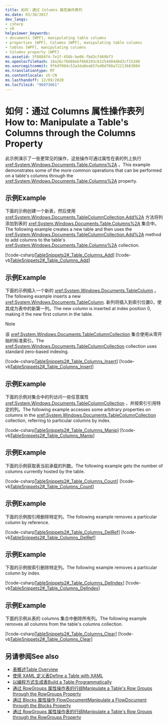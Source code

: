 ```yaml
---
title: 如何：通过 Columns 属性操作表列
ms.date: 03/30/2017
dev_langs:
- csharp
- vb
helpviewer_keywords:
- documents [WPF], manipulating table columns
- properties [WPF], Columns [WPF], manipulating table columns
- tables [WPF], manipulating columns
- Columns property [WPF]
ms.assetid: 3f8884f4-7e1f-456b-be06-fbd3cf469bf3
ms.openlocfilehash: 18a26c76688ebf668293cb1254404d6d2cf15208
ms.sourcegitcommit: 9f6df084c53a3da0ea657ed0d708a72213683084
ms.translationtype: MT
ms.contentlocale: zh-CN
ms.lasthandoff: 12/09/2020
ms.locfileid: "96973661"
---
```

# <a name="how-to-manipulate-a-tables-columns-through-the-columns-property"></a><span data-ttu-id="0278a-102">如何：通过 Columns 属性操作表列</span><span class="sxs-lookup"><span data-stu-id="0278a-102">How to: Manipulate a Table's Columns through the Columns Property</span></span>
<span data-ttu-id="0278a-103">此示例演示了一些更常见的操作，这些操作可通过属性在表的列上执行 <xref:System.Windows.Documents.Table.Columns%2A> 。</span><span class="sxs-lookup"><span data-stu-id="0278a-103">This example demonstrates some of the more common operations that can be performed on a table's columns through the <xref:System.Windows.Documents.Table.Columns%2A> property.</span></span>  
  
## <a name="example"></a><span data-ttu-id="0278a-104">示例</span><span class="sxs-lookup"><span data-stu-id="0278a-104">Example</span></span>  
 <span data-ttu-id="0278a-105">下面的示例创建一个新表，然后使用 <xref:System.Windows.Documents.TableColumnCollection.Add%2A> 方法将列添加到表的 <xref:System.Windows.Documents.Table.Columns%2A> 集合中。</span><span class="sxs-lookup"><span data-stu-id="0278a-105">The following example creates a new table and then uses the <xref:System.Windows.Documents.TableColumnCollection.Add%2A> method to add columns to the table's <xref:System.Windows.Documents.Table.Columns%2A> collection.</span></span>  
  
 [!code-csharp[TableSnippets2#_Table_Columns_Add](~/samples/snippets/csharp/VS_Snippets_Wpf/TableSnippets2/CSharp/Window1.xaml.cs#_table_columns_add)]
 [!code-vb[TableSnippets2#_Table_Columns_Add](~/samples/snippets/visualbasic/VS_Snippets_Wpf/TableSnippets2/visualbasic/window1.xaml.vb#_table_columns_add)]  
  
## <a name="example"></a><span data-ttu-id="0278a-106">示例</span><span class="sxs-lookup"><span data-stu-id="0278a-106">Example</span></span>  
 <span data-ttu-id="0278a-107">下面的示例插入一个新的 <xref:System.Windows.Documents.TableColumn> 。</span><span class="sxs-lookup"><span data-stu-id="0278a-107">The following example inserts a new <xref:System.Windows.Documents.TableColumn>.</span></span>  <span data-ttu-id="0278a-108">新列将插入到索引位置0，使其成为表中的新第一列。</span><span class="sxs-lookup"><span data-stu-id="0278a-108">The new column is inserted at index position 0, making it the new first column in the table.</span></span>  
  
> [!NOTE]
> <span data-ttu-id="0278a-109">该 <xref:System.Windows.Documents.TableColumnCollection> 集合使用从零开始的标准索引。</span><span class="sxs-lookup"><span data-stu-id="0278a-109">The <xref:System.Windows.Documents.TableColumnCollection> collection uses standard zero-based indexing.</span></span>  
  
 [!code-csharp[TableSnippets2#_Table_Columns_Insert](~/samples/snippets/csharp/VS_Snippets_Wpf/TableSnippets2/CSharp/Window1.xaml.cs#_table_columns_insert)]
 [!code-vb[TableSnippets2#_Table_Columns_Insert](~/samples/snippets/visualbasic/VS_Snippets_Wpf/TableSnippets2/visualbasic/window1.xaml.vb#_table_columns_insert)]  
  
## <a name="example"></a><span data-ttu-id="0278a-110">示例</span><span class="sxs-lookup"><span data-stu-id="0278a-110">Example</span></span>  
 <span data-ttu-id="0278a-111">下面的示例对集合中的列访问一些任意属性 <xref:System.Windows.Documents.TableColumnCollection> ，并按索引引用特定的列。</span><span class="sxs-lookup"><span data-stu-id="0278a-111">The following example accesses some arbitrary properties on columns in the <xref:System.Windows.Documents.TableColumnCollection> collection, referring to particular columns by index.</span></span>  
  
 [!code-csharp[TableSnippets2#_Table_Columns_Manip](~/samples/snippets/csharp/VS_Snippets_Wpf/TableSnippets2/CSharp/Window1.xaml.cs#_table_columns_manip)]
 [!code-vb[TableSnippets2#_Table_Columns_Manip](~/samples/snippets/visualbasic/VS_Snippets_Wpf/TableSnippets2/visualbasic/window1.xaml.vb#_table_columns_manip)]  
  
## <a name="example"></a><span data-ttu-id="0278a-112">示例</span><span class="sxs-lookup"><span data-stu-id="0278a-112">Example</span></span>  
 <span data-ttu-id="0278a-113">下面的示例获取表当前承载的列数。</span><span class="sxs-lookup"><span data-stu-id="0278a-113">The following example gets the number of columns currently hosted by the table.</span></span>  
  
 [!code-csharp[TableSnippets2#_Table_Columns_Count](~/samples/snippets/csharp/VS_Snippets_Wpf/TableSnippets2/CSharp/Window1.xaml.cs#_table_columns_count)]
 [!code-vb[TableSnippets2#_Table_Columns_Count](~/samples/snippets/visualbasic/VS_Snippets_Wpf/TableSnippets2/visualbasic/window1.xaml.vb#_table_columns_count)]  
  
## <a name="example"></a><span data-ttu-id="0278a-114">示例</span><span class="sxs-lookup"><span data-stu-id="0278a-114">Example</span></span>  
 <span data-ttu-id="0278a-115">下面的示例按引用删除特定列。</span><span class="sxs-lookup"><span data-stu-id="0278a-115">The following example removes a particular column by reference.</span></span>  
  
 [!code-csharp[TableSnippets2#_Table_Columns_DelRef](~/samples/snippets/csharp/VS_Snippets_Wpf/TableSnippets2/CSharp/Window1.xaml.cs#_table_columns_delref)]
 [!code-vb[TableSnippets2#_Table_Columns_DelRef](~/samples/snippets/visualbasic/VS_Snippets_Wpf/TableSnippets2/visualbasic/window1.xaml.vb#_table_columns_delref)]  
  
## <a name="example"></a><span data-ttu-id="0278a-116">示例</span><span class="sxs-lookup"><span data-stu-id="0278a-116">Example</span></span>  
 <span data-ttu-id="0278a-117">下面的示例按索引删除特定列。</span><span class="sxs-lookup"><span data-stu-id="0278a-117">The following example removes a particular column by index.</span></span>  
  
 [!code-csharp[TableSnippets2#_Table_Columns_DelIndex](~/samples/snippets/csharp/VS_Snippets_Wpf/TableSnippets2/CSharp/Window1.xaml.cs#_table_columns_delindex)]
 [!code-vb[TableSnippets2#_Table_Columns_DelIndex](~/samples/snippets/visualbasic/VS_Snippets_Wpf/TableSnippets2/visualbasic/window1.xaml.vb#_table_columns_delindex)]  
  
## <a name="example"></a><span data-ttu-id="0278a-118">示例</span><span class="sxs-lookup"><span data-stu-id="0278a-118">Example</span></span>  
 <span data-ttu-id="0278a-119">下面的示例从表的 columns 集合中删除所有列。</span><span class="sxs-lookup"><span data-stu-id="0278a-119">The following example removes all columns from the table's columns collection.</span></span>  
  
 [!code-csharp[TableSnippets2#_Table_Columns_Clear](~/samples/snippets/csharp/VS_Snippets_Wpf/TableSnippets2/CSharp/Window1.xaml.cs#_table_columns_clear)]
 [!code-vb[TableSnippets2#_Table_Columns_Clear](~/samples/snippets/visualbasic/VS_Snippets_Wpf/TableSnippets2/visualbasic/window1.xaml.vb#_table_columns_clear)]  
  
## <a name="see-also"></a><span data-ttu-id="0278a-120">另请参阅</span><span class="sxs-lookup"><span data-stu-id="0278a-120">See also</span></span>

- [<span data-ttu-id="0278a-121">表概述</span><span class="sxs-lookup"><span data-stu-id="0278a-121">Table Overview</span></span>](table-overview.md)
- [<span data-ttu-id="0278a-122">使用 XAML 定义表</span><span class="sxs-lookup"><span data-stu-id="0278a-122">Define a Table with XAML</span></span>](how-to-define-a-table-with-xaml.md)
- [<span data-ttu-id="0278a-123">以编程方式生成表</span><span class="sxs-lookup"><span data-stu-id="0278a-123">Build a Table Programmatically</span></span>](how-to-build-a-table-programmatically.md)
- [<span data-ttu-id="0278a-124">通过 RowGroups 属性操作表的行组</span><span class="sxs-lookup"><span data-stu-id="0278a-124">Manipulate a Table's Row Groups through the RowGroups Property</span></span>](how-to-manipulate-table-row-groups-through-the-rowgroups-property.md)
- [<span data-ttu-id="0278a-125">通过 Blocks 属性操作 FlowDocument</span><span class="sxs-lookup"><span data-stu-id="0278a-125">Manipulate a FlowDocument through the Blocks Property</span></span>](how-to-manipulate-a-flowdocument-through-the-blocks-property.md)
- [<span data-ttu-id="0278a-126">通过 RowGroups 属性操作表的行组</span><span class="sxs-lookup"><span data-stu-id="0278a-126">Manipulate a Table's Row Groups through the RowGroups Property</span></span>](how-to-manipulate-table-row-groups-through-the-rowgroups-property.md)
